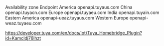 Availability zone	Endpoint
America	            openapi.tuyaus.com
China	            openapi.tuyacn.com
Europe	            openapi.tuyaeu.com
India	            openapi.tuyain.com
Eastern America	    openapi-ueaz.tuyaus.com
Western Europe	    openapi-weaz.tuyaeu.com

https://developer.tuya.com/en/docs/iot/Tuya_Homebridge_Plugin?id=Kamcldj76lhzt
